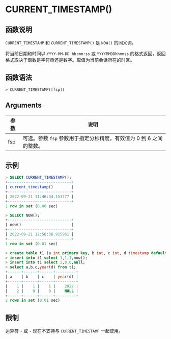 # **CURRENT_TIMESTAMP()**

## **函数说明**

`CURRENT_TIMESTAMP` 和 `CURRENT_TIMESTAMP()` 是 `NOW()` 的同义词。

将当前日期和时间以 `YYYY-MM-DD hh:mm:ss` 或 `YYYYMMDDhhmmss` 的格式返回，返回格式取决于函数是字符串还是数字。取值为当前会话所在的时区。

## **函数语法**

```
> CURRENT_TIMESTAMP([fsp])
```

## **Arguments**

|  参数   | 说明 |
|  ----  | ----  |
| fsp | 可选。参数 `fsp` 参数用于指定分秒精度，有效值为 0 到 6 之间的整数。 |

## **示例**

```sql
> SELECT CURRENT_TIMESTAMP();
+----------------------------+
| current_timestamp()        |
+----------------------------+
| 2022-09-21 11:46:44.153777 |
+----------------------------+
1 row in set (0.00 sec)

> SELECT NOW();
+----------------------------+
| now()                      |
+----------------------------+
| 2022-09-21 12:56:36.915961 |
+----------------------------+
1 row in set (0.01 sec)

> create table t1 (a int primary key, b int, c int, d timestamp default current_timestamp);
> insert into t1 select 1,1,1,now();
> insert into t1 select 2,0,0,null;
> select a,b,c,year(d) from t1;
+------+------+------+---------+
| a    | b    | c    | year(d) |
+------+------+------+---------+
|    1 |    1 |    1 |    2022 |
|    2 |    0 |    0 |    NULL |
+------+------+------+---------+
2 rows in set (0.01 sec)
```

## **限制**

运算符 `+` 或 `-` 现在不支持与 `CURRENT_TIMESTAMP` 一起使用。
